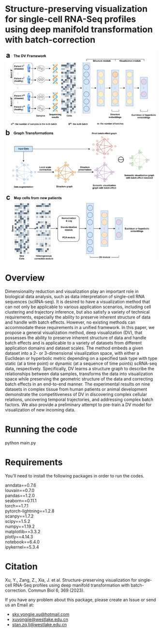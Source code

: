 Structure-preserving visualization for single-cell RNA-Seq profiles using deep manifold transformation with batch-correction
=============
![image](https://github.com/Westlake-AI/DV/blob/master/Framework.png)

Overview
=============
Dimensionality reduction and visualization play an important role in biological data analysis, such as data interpretation of single-cell RNA sequences (scRNA-seq). It is desired to have a visualization method that can not only be applicable to various application scenarios, including cell clustering and trajectory inference, but also satisfy a variety of technical requirements, especially the ability to preserve inherent structure of data and handle with batch effects. However, no existing methods can accommodate these requirements in a unified framework. In this paper, we propose a general visualization method, deep visualization (DV), that possesses the ability to preserve inherent structure of data and handle batch effects and is applicable to a variety of datasets from different application domains and dataset scales. The method embeds a given dataset into a 2- or 3-dimensional visualization space, with either a Euclidean or hyperbolic metric depending on a specified task type with type static (at a time point) or dynamic (at a sequence of time points) scRNA-seq data, respectively. Specifically, DV learns a structure graph to describe the relationships between data samples, transforms the data into visualization space while preserving the geometric structure of the data and correcting batch effects in an end-to-end manner. The experimental results on nine datasets in complex tissue from human patients or animal development demonstrate the competitiveness of DV in discovering complex cellular relations, uncovering temporal trajectories, and addressing complex batch factors. We also provide a preliminary attempt to pre-train a DV model for visualization of new incoming data.

Running the code
=============
python main.py


Requirements
=============
You'll need to install the following packages in order to run the codes.  

anndata==0.7.6  
louvain==0.7.0  
pandas==1.2.0  
seaborn==0.11.1  
torch==1.7.1  
pytorch-lightning==1.2.8  
scanpy==1.7.2  
scipy==1.5.2  
numpy==1.19.2  
matplotlib==3.3.2  
plotly==4.14.3  
notebook==6.4.0  
ipykernel==5.3.4  

Citation
=============
Xu, Y., Zang, Z., Xia, J. et al. Structure-preserving visualization for single-cell RNA-Seq profiles using deep manifold transformation with batch-correction. Commun Biol 6, 369 (2023).

If you have any problem about this package, please create an Issue or send us an Email at:

* sky.yongjie.xu@hotmail.com
* xuyongjie@westlake.edu.cn
* stan.zq.li@westlake.edu.cn
